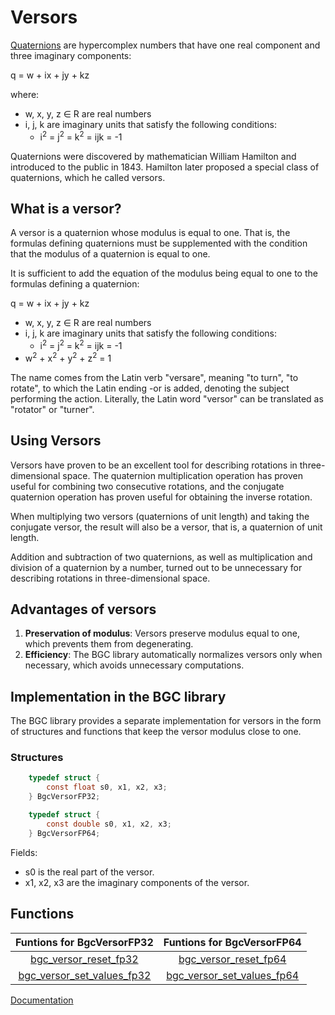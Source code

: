 # Versors

[Quaternions](quaternion-eng.md) are hypercomplex numbers that have one real component and three imaginary components:

q = w + ix + jy + kz

where:

- w, x, y, z &isin; R are real numbers
- i, j, k are imaginary units that satisfy the following conditions:
   - i<sup>2</sup> = j<sup>2</sup> = k<sup>2</sup> = ijk = -1

Quaternions were discovered by mathematician William Hamilton and introduced to the public in 1843. Hamilton later proposed a special class of quaternions, which he called versors.

## What is a versor?

A versor is a quaternion whose modulus is equal to one. That is, the formulas defining quaternions must be supplemented with the condition that the modulus of a quaternion is equal to one.

It is sufficient to add the equation of the modulus being equal to one to the formulas defining a quaternion:

q = w + ix + jy + kz

- w, x, y, z &isin; R are real numbers
- i, j, k are imaginary units that satisfy the following conditions:
   - i<sup>2</sup> = j<sup>2</sup> = k<sup>2</sup> = ijk = -1
- w<sup>2</sup> + x<sup>2</sup> + y<sup>2</sup> + z<sup>2</sup> = 1

The name comes from the Latin verb "versare", meaning "to turn", "to rotate", to which the Latin ending -or is added, denoting the subject performing the action. Literally, the Latin word "versor" can be translated as "rotator" or "turner".

## Using Versors

Versors have proven to be an excellent tool for describing rotations in three-dimensional space. The quaternion multiplication operation has proven useful for combining two consecutive rotations, and the conjugate quaternion operation has proven useful for obtaining the inverse rotation.

When multiplying two versors (quaternions of unit length) and taking the conjugate versor, the result will also be a versor, that is, a quaternion of unit length.

Addition and subtraction of two quaternions, as well as multiplication and division of a quaternion by a number, turned out to be unnecessary for describing rotations in three-dimensional space.

## Advantages of versors

1. **Preservation of modulus**: Versors preserve modulus equal to one, which prevents them from degenerating.
2. **Efficiency**: The BGC library automatically normalizes versors only when necessary, which avoids unnecessary computations.

## Implementation in the BGC library

The BGC library provides a separate implementation for versors in the form of structures and functions that keep the versor modulus close to one.

### Structures

```c
    typedef struct {
        const float s0, x1, x2, x3;
    } BgcVersorFP32;

    typedef struct {
        const double s0, x1, x2, x3;
    } BgcVersorFP64;
```

Fields:
- s0 is the real part of the versor.
- x1, x2, x3 are the imaginary components of the versor.

## Functions

| Funtions for BgcVersorFP32                                    | Funtions for BgcVersorFP64                                    |
|:-------------------------------------------------------------:|:-------------------------------------------------------------:|
| [bgc_versor_reset_fp32](versor/reset-eng.md)                  | [bgc_versor_reset_fp64](versor/reset-eng.md)                  |
| [bgc_versor_set_values_fp32](versor/set-values-eng.md)        | [bgc_versor_set_values_fp64](versor/set-values-eng.md)        |


[Documentation](intro-eng.md)
